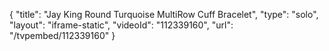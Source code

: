 {
    "title": "Jay King Round Turquoise MultiRow Cuff Bracelet",
    "type": "solo",
    "layout": "iframe-static",
    "videoId": "112339160",
    "url": "\/tvpembed\/112339160"
}